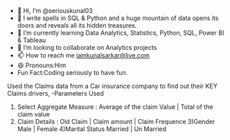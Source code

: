 - 👋 Hi, I’m @seriouskunal03
- 👀 I write spells in SQL & Python and a huge mountain of data opens its doors and reveals all its hidden treasures. 
- 🌱 I’m currently learning Data Analytics, Statistics, Python, SQL, Power BI  & Tableau
- 💞️ I’m looking to collaborate on Analytics projects
- 📫 How to reach me iamkunalsarkar@live.com
- 😄 Pronouns:Him
- Fun Fact:Coding seriously to have fun.



Used the Claims data from a Car insurance company to find out their KEY Claims drivers, 
-Parameters Used
1) Select Aggregate Measure : Average of the claim Value | Total of the claim value
2) Claim Details : Old Claim | Claim amount | Claim Frequence
3)Gender Male | Female
4)Marital Status Married | Un Married
